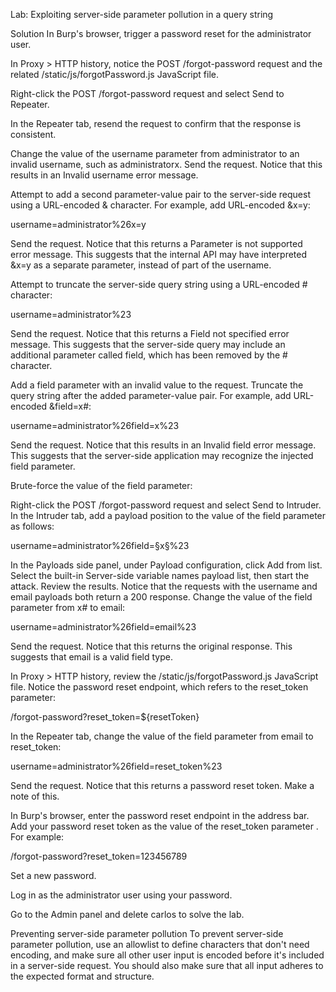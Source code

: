 Lab: Exploiting server-side parameter pollution in a query string

Solution
In Burp's browser, trigger a password reset for the administrator user.

In Proxy > HTTP history, notice the POST /forgot-password request and the related /static/js/forgotPassword.js JavaScript file.

Right-click the POST /forgot-password request and select Send to Repeater.

In the Repeater tab, resend the request to confirm that the response is consistent.

Change the value of the username parameter from administrator to an invalid username, such as administratorx. Send the request. Notice that this results in an Invalid username error message.

Attempt to add a second parameter-value pair to the server-side request using a URL-encoded & character. For example, add URL-encoded &x=y:

username=administrator%26x=y

Send the request. Notice that this returns a Parameter is not supported error message. This suggests that the internal API may have interpreted &x=y as a separate parameter, instead of part of the username.

Attempt to truncate the server-side query string using a URL-encoded # character:

username=administrator%23

Send the request. Notice that this returns a Field not specified error message. This suggests that the server-side query may include an additional parameter called field, which has been removed by the # character.

Add a field parameter with an invalid value to the request. Truncate the query string after the added parameter-value pair. For example, add URL-encoded &field=x#:

username=administrator%26field=x%23

Send the request. Notice that this results in an Invalid field error message. This suggests that the server-side application may recognize the injected field parameter.

Brute-force the value of the field parameter:

Right-click the POST /forgot-password request and select Send to Intruder.
In the Intruder tab, add a payload position to the value of the field parameter as follows:

username=administrator%26field=§x§%23

In the Payloads side panel, under Payload configuration, click Add from list. Select the built-in Server-side variable names payload list, then start the attack.
Review the results. Notice that the requests with the username and email payloads both return a 200 response.
Change the value of the field parameter from x# to email:

username=administrator%26field=email%23

Send the request. Notice that this returns the original response. This suggests that email is a valid field type.

In Proxy > HTTP history, review the /static/js/forgotPassword.js JavaScript file. Notice the password reset endpoint, which refers to the reset_token parameter:

/forgot-password?reset_token=${resetToken}

In the Repeater tab, change the value of the field parameter from email to reset_token:

username=administrator%26field=reset_token%23

Send the request. Notice that this returns a password reset token. Make a note of this.

In Burp's browser, enter the password reset endpoint in the address bar. Add your password reset token as the value of the reset_token parameter . For example:

/forgot-password?reset_token=123456789

Set a new password.

Log in as the administrator user using your password.

Go to the Admin panel and delete carlos to solve the lab.

Preventing server-side parameter pollution
To prevent server-side parameter pollution, use an allowlist to define characters that don't need encoding, and make sure all other user input is encoded before it's included in a server-side request. You should also make sure that all input adheres to the expected format and structure.
